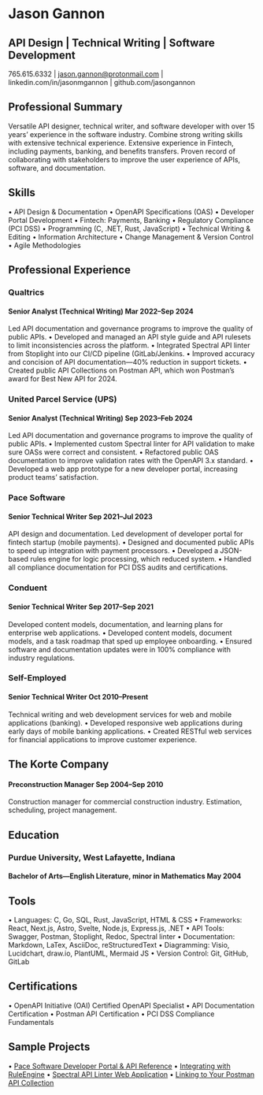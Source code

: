 # Jason Gannon
## API Design | Technical Writing | Software Development

765.615.6332   |   jason.gannon@protonmail.com   |   linkedin.com/in/jasonmgannon   |   github.com/jasongannon

## Professional Summary

Versatile API designer, technical writer, and software developer with over 15 years’ experience in the software industry. Combine strong writing skills with extensive technical experience. Extensive experience in Fintech, including payments, banking, and benefits transfers. Proven record of collaborating with stakeholders to improve the user experience of APIs, software, and documentation.

## Skills
 
•	API Design & Documentation
•	OpenAPI Specifications (OAS)
•	Developer Portal Development
•	Fintech: Payments, Banking
•	Regulatory Compliance (PCI DSS)
•	Programming (C, .NET, Rust, JavaScript)
•	Technical Writing & Editing
•	Information Architecture
•	Change Management & Version Control
•	Agile Methodologies
 
## Professional Experience

### Qualtrics

#### Senior Analyst (Technical Writing)	Mar 2022–Sep 2024

Led API documentation and governance programs to improve the quality of public APIs.
•	Developed and managed an API style guide and API rulesets to limit inconsistencies across the platform.
•	Integrated Spectral API linter from Stoplight into our CI/CD pipeline (GitLab/Jenkins.
•	Improved accuracy and concision of API documentation—40% reduction in support tickets.
•	Created public API Collections on Postman API, which won Postman’s award for Best New API for 2024.

### United Parcel Service (UPS) 

#### Senior Analyst (Technical Writing)	Sep 2023–Feb 2024

Led API documentation and governance programs to improve the quality of public APIs.
•	Implemented custom Spectral linter for API validation to make sure OASs were correct and consistent.
•	Refactored public OAS documentation to improve validation rates with the OpenAPI 3.x standard.
•	Developed a web app prototype for a new developer portal, increasing product teams’ satisfaction.

### Pace Software 

#### Senior Technical Writer	Sep 2021–Jul 2023

API design and documentation. Led development of developer portal for fintech startup (mobile payments).
•	Designed and documented public APIs to speed up integration with payment processors.
•	Developed a JSON-based rules engine for logic processing, which reduced system.
•	Handled all compliance documentation for PCI DSS audits and certifications.

### Conduent

#### Senior Technical Writer	Sep 2017–Sep 2021

Developed content models, documentation, and learning plans for enterprise web applications.
•	Developed content models, document models, and a task roadmap that sped up employee onboarding.
•	Ensured software and documentation updates were in 100% compliance with industry regulations.

### Self-Employed

#### Senior Technical Writer	Oct 2010–Present

Technical writing and web development services for web and mobile applications (banking).
•	Developed responsive web applications during early days of mobile banking applications.
•	Created RESTful web services for financial applications to improve customer experience.

## The Korte Company

#### Preconstruction Manager	Sep 2004–Sep 2010

Construction manager for commercial construction industry. Estimation, scheduling, project management.
## Education

### Purdue University, West Lafayette, Indiana

#### Bachelor of Arts—English Literature, minor in Mathematics	May 2004

## Tools

•	Languages: C, Go, SQL, Rust, JavaScript, HTML & CSS
•	Frameworks: React, Next.js, Astro, Svelte, Node.js, Express.js, .NET
•	API Tools: Swagger, Postman, Stoplight, Redoc, Spectral linter
•	Documentation: Markdown, LaTex, AsciiDoc, reStructuredText
•	Diagramming: Visio, Lucidchart, draw.io, PlantUML, Mermaid JS
•	Version Control: Git, GitHub, GitLab
## Certifications

•	OpenAPI Initiative (OAI) Certified OpenAPI Specialist
•	API Documentation Certification
•	Postman API Certification
•	PCI DSS Compliance Fundamentals

## Sample Projects

•	[Pace Software Developer Portal & API Reference](https://developer.pacesoft.net/)
•	[Integrating with RuleEngine](https://github.com/jasongannon/work-samples/blob/main/rulesengine.md)
•	[Spectral API Linter Web Application](https://github.com/jasongannon/open-api-linter)
•	[Linking to Your Postman API Collection](https://github.com/jasongannon/work-samples/blob/main/linking-to-postman.md)


<!---
jasongannon/jasongannon is a ✨ special ✨ repository because its `README.md` (this file) appears on your GitHub profile.
You can click the Preview link to take a look at your changes.
--->
